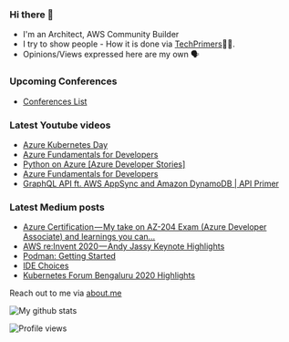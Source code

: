 ### Hi there 👋

- I'm an Architect, AWS Community Builder
- I try to show people - How it is done via [TechPrimers](https://github.com/TechPrimers)👨‍💻. 
- Opinions/Views expressed here are my own 🗣️

### Upcoming Conferences
- [Conferences List](https://techprimers.github.io/conferences.html)

### Latest Youtube videos
<!-- YOUTUBE:START -->
- [Azure Kubernetes Day](https://www.youtube.com/watch?v=3xa0yskuLNc)
- [Azure Fundamentals for Developers](https://www.youtube.com/watch?v=gI2tDVkA410)
- [Python on Azure [Azure Developer Stories]](https://www.youtube.com/watch?v=FhE3Z3_0D_E)
- [Azure Fundamentals for Developers](https://www.youtube.com/watch?v=AYJDBdLOu-g)
- [GraphQL API ft. AWS AppSync and Amazon DynamoDB | API Primer](https://www.youtube.com/watch?v=18MFi5jrr2s)
<!-- YOUTUBE:END -->

### Latest Medium posts
<!-- MEDIUM:START -->
- [Azure Certification — My take on AZ-204 Exam (Azure Developer Associate) and learnings you can…](https://medium.com/techprimers/azure-certification-my-take-on-az-204-exam-azure-developer-associate-and-learnings-you-can-9113d4e5b164?source=rss-d6010e1c772d------2)
- [AWS re:Invent 2020 — Andy Jassy Keynote Highlights](https://medium.com/techprimers/aws-re-invent-2020-andy-jassy-keynote-highlights-7e554c9c6c1f?source=rss-d6010e1c772d------2)
- [Podman: Getting Started](https://medium.com/javarevisited/podman-getting-started-e7fc06961994?source=rss-d6010e1c772d------2)
- [IDE Choices](https://medium.com/techprimers/ide-choices-b54c9276a7a0?source=rss-d6010e1c772d------2)
- [Kubernetes Forum Bengaluru 2020 Highlights](https://medium.com/techprimers/kubernetes-forum-bengaluru-2020-highlights-e18b19120245?source=rss-d6010e1c772d------2)
<!-- MEDIUM:END -->


Reach out to me via [about.me](https://about.me/movingtoweb)

![My github stats](https://github-readme-stats.vercel.app/api?username=movingtoweb&show_icons=true)

![Profile views](https://komarev.com/ghpvc/?username=MovingToWeb)
